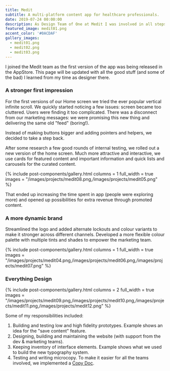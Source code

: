 ```yaml
---
title: Medit
subtitle: A multi-platform content app for healthcare professionals.
date: 2019-07-24 00:00:00
description: As Design Team of One at Medit I was involved in all steps of the product cycle from shaping-up new features and building prototypes to developer hand-off.
featured_image: medit01.png
accent_color: '#0ACDAF'
gallery_images:
  - medit01.png
  - medit02.png
  - medit03.png
---
```


I joined the Medit team as the first version of the app was being released in the AppStore. This page will be updated with all the good stuff (and some of the bad) I learned from my time as designer there.

### A stronger first impression

For the first versions of our Home screen we tried the ever popular vertical infinite scroll. We quickly started noticing a few issues: screen became too cluttered. Users were finding it too complicated. There was a disconnect from our marketing messages: we were promising this new thing and delivering the same old "feed" (boring!).

Instead of making buttons bigger and adding pointers and helpers, we decided to take a step back.

After some research a few good rounds of internal testing, we rolled out a new version of the home screen. Much more attractive and interactive, we use cards for featured content and important information and quick lists and carousels for the curated content.

{% include post-components/gallery.html
	columns = 1
	full_width = true
	images = "/images/projects/medit08.png,/images/projects/medit05.png"
%}

That ended up increasing the time spent in app (people were exploring more) and opened up possibilities for extra revenue through promoted content.

### A more dynamic brand

Streamlined the logo and added alternate lockouts and colour variants to make it stronger across different channels. Developed a more flexible colour palette with multiple tints and shades to empower the marketing team.

{% include post-components/gallery.html
  columns = 1
  full_width = true
  images = "/images/projects/medit04.png,/images/projects/medit06.png,/images/projects/medit07.png"
%}

### Everything Design

{% include post-components/gallery.html
	columns = 2
	full_width = true
	images = "/images/projects/medit09.png,/images/projects/medit10.png,/images/projects/medit11.png,/images/projects/medit12.png"
%}

Some of my responsibilities included:

1. Building and testing low and high fidelity prototypes. Example shows an idea for the "save content" feature.
2. Designing, building and maintaining the website (with support from the dev & marketing teams).
3. Keeping inventory of interface elements. Example shows what we used to build the new typography system.
4. Testing and writing microcopy. To make it easier for all the teams involved, we implemented a [Copy Doc](https://medium.com/dropbox-design/how-to-improve-your-design-process-with-copy-docs-767f2d02377a).
